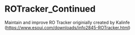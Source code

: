 # ROTracker_Continued
Maintain and improve RO Tracker originially created by Kalinfe (https://www.esoui.com/downloads/info2845-ROTracker.html)
